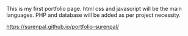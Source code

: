This is my first portfolio page.
html css and javascript will be the main languages.
PHP and database will be added as per project necessity.

https://surenpal.github.io/portfolio-surenpal/
